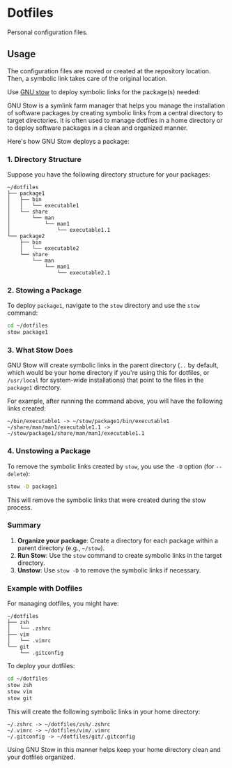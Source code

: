 # Dotfiles

Personal configuration files.

## Usage
The configuration files are moved or created at the repository location. Then, a symbolic link takes care of the original location.


Use [GNU stow](https://www.gnu.org/software/stow/) to deploy symbolic links for the package(s) needed:

GNU Stow is a symlink farm manager that helps you manage the installation of software packages by creating symbolic links from a central directory to target directories. It is often used to manage dotfiles in a home directory or to deploy software packages in a clean and organized manner.

Here's how GNU Stow deploys a package:

### 1. Directory Structure

Suppose you have the following directory structure for your packages:

```
~/dotfiles
├── package1
│   ├── bin
│   │   └── executable1
│   └── share
│       └── man
│           └── man1
│               └── executable1.1
└── package2
    ├── bin
    │   └── executable2
    └── share
        └── man
            └── man1
                └── executable2.1
```

### 2. Stowing a Package

To deploy `package1`, navigate to the `stow` directory and use the `stow` command:

```bash
cd ~/dotfiles
stow package1
```

### 3. What Stow Does

GNU Stow will create symbolic links in the parent directory (`..` by default, which would be your home directory if you're using this for dotfiles, or `/usr/local` for system-wide installations) that point to the files in the `package1` directory. 

For example, after running the command above, you will have the following links created:

```
~/bin/executable1 -> ~/stow/package1/bin/executable1
~/share/man/man1/executable1.1 -> ~/stow/package1/share/man/man1/executable1.1
```

### 4. Unstowing a Package

To remove the symbolic links created by `stow`, you use the `-D` option (for `--delete`):

```bash
stow -D package1
```

This will remove the symbolic links that were created during the stow process.

### Summary

1. **Organize your package**: Create a directory for each package within a parent directory (e.g., `~/stow`).
2. **Run Stow**: Use the `stow` command to create symbolic links in the target directory.
3. **Unstow**: Use `stow -D` to remove the symbolic links if necessary.

### Example with Dotfiles

For managing dotfiles, you might have:

```
~/dotfiles
├── zsh
│   └── .zshrc
├── vim
│   └── .vimrc
└── git
    └── .gitconfig
```

To deploy your dotfiles:

```bash
cd ~/dotfiles
stow zsh
stow vim
stow git
```

This will create the following symbolic links in your home directory:

```
~/.zshrc -> ~/dotfiles/zsh/.zshrc
~/.vimrc -> ~/dotfiles/vim/.vimrc
~/.gitconfig -> ~/dotfiles/git/.gitconfig
```

Using GNU Stow in this manner helps keep your home directory clean and your dotfiles organized.
